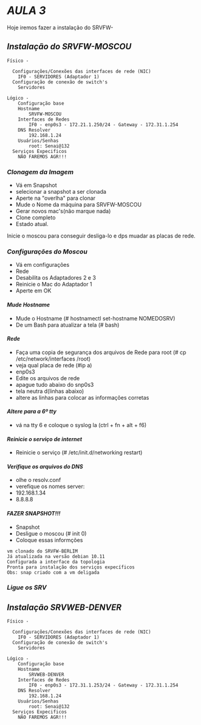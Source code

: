 # *AULA 3*
Hoje iremos fazer a instalação do SRVFW-
## *Instalação do SRVFW-MOSCOU*
~~~
Físico - 

  Configurações/Conexões das interfaces de rede (NIC)
    IF0 - SERVIDORES (Adaptador 1)
  Configuração de conexão de switch's
    Servidores
  
Lógico - 
	Configuração base
    Hostname
    	SRVFW-MOSCOU
    Interfaces de Redes
    	IF0 - enp0s3 - 172.21.1.250/24 - Gateway - 172.31.1.254
    DNS Resolver
    	192.168.1.24
    Usuários/Senhas
    	root: Senai@132
  Serviços Expecificos
  	NÃO FAREMOS AGR!!!
~~~

### *Clonagem da Imagem*
* Vá em Snapshot
* selecionar a snapshot a ser clonada
* Aperte na "overlha" para clonar
* Mude o Nome da máquina para SRVFW-MOSCOU
* Gerar novos mac's(não marque nada)
* Clone completo
* Estado atual.

Inicie o moscou para conseguir desliga-lo e dps muadar as placas de rede. 

### *Configurações do Moscou*
* Vá em configurações
* Rede
* Desabilita os Adaptadores 2 e 3
* Reinicie o Mac do Adaptador 1
* Aperte em OK
#### *Mude Hostname*
* Mude o Hostname (# hostnamectl set-hostname NOMEDOSRV)
* De um Bash para atualizar a tela (# bash)

#### *Rede*
* Faça uma copia de segurança dos arquivos de Rede para root (# cp /etc/network/interfaces /root)
* veja qual placa de rede (#ip a)
* enp0s3
* Edite os arquivos de rede
* apague tudo abaixo do snp0s3
* tela neutra d(linhas abaixo)
* altere as linhas para colocar as informações corretas

#### *Altere para a 6º tty*
* vá na tty 6 e coloque o syslog la (ctrl + fn + alt + f6)

#### *Reinicie o serviço de internet*
* Reinicie o serviço (# /etc/init.d/networking restart)

#### *Verifique os arquivos do DNS*
* olhe o resolv.conf
* verefique os nomes server:
* 192.168.1.34
* 8.8.8.8

#### *FAZER SNAPSHOT!!!*
* Snapshot
* Desligue o moscou (# init 0)
* Coloque essas informções 
~~~
vm clonado do SRVFW-BERLIM 
Já atualizada na versão debian 10.11 
Configurada a interface da topologia 
Pronta para instalação dos serviços expecíficos 
Obs: snap criado com a vm deligada
~~~

### *Ligue os SRV*

## *Instalação SRVWEB-DENVER*
~~~
Físico - 

  Configurações/Conexões das interfaces de rede (NIC)
    IF0 - SERVIDORES (Adaptador 1)
  Configuração de conexão de switch's
    Servidores
  
Lógico - 
	Configuração base
    Hostname
    	SRVWEB-DENVER
    Interfaces de Redes
    	IF0 - enp0s3 - 172.31.1.253/24 - Gateway - 172.31.1.254
    DNS Resolver
    	192.168.1.24
    Usuários/Senhas
    	root: Senai@132
  Serviços Expecificos
  	NÃO FAREMOS AGR!!!
~~~
